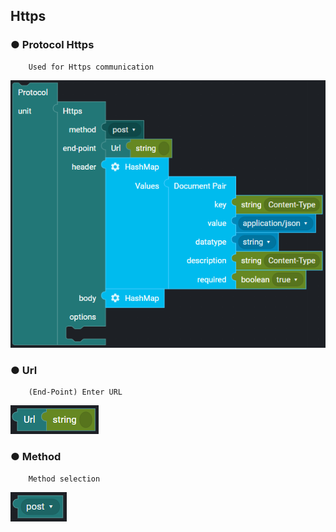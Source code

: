 ## Https

### ● Protocol Https

        Used for Https communication

![](../../../../img/assets/image%20%28110%29.png)

### ● Url

        (End-Point) Enter URL

![](../../../../img/assets/image%20%2887%29.png)

### ● Method

        Method selection

![type : post, get, put, delete, pahch](../../../../img/assets/image%20%28138%29.png)
